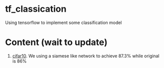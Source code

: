 # tf_classication
Using tensorflow to implement some classification  model 


# Content (wait to update)

1. [cifar10](https://github.com/lhwcv/tf_classication/cifar10).  We using a siamese like network to achieve 87.3% while original is 86% 

